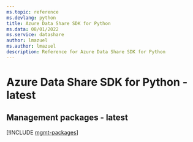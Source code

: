 ```yaml
---
ms.topic: reference
ms.devlang: python
title: Azure Data Share SDK for Python
ms.data: 08/01/2022
ms.service: datashare
author: lmazuel
ms.author: lmazuel
description: Reference for Azure Data Share SDK for Python
---
```

# Azure Data Share SDK for Python - latest

## Management packages - latest
[!INCLUDE [mgmt-packages](data-share-mgmt-index.md)]